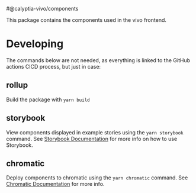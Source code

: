 #@calyptia-vivo/components

This package contains the components used in the vivo frontend.

# Developing

The commands below are not needed, as everything is linked to the GitHub actions CICD process, but just in case:

## rollup

Build the package with `yarn build`

## storybook

View components displayed in example stories using the `yarn storybook` command. See [Storybook Documentation](https://storybook.js.org) for more info on how to use Storybook.

## chromatic

Deploy components to chromatic using the `yarn chromatic` command. See [Chromatic Documentation](https://chromatic.com) for more info.
